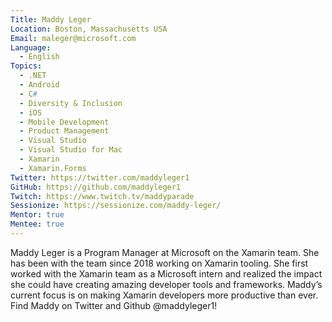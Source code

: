 ```yaml
---
Title: Maddy Leger
Location: Boston, Massachusetts USA
Email: maleger@microsoft.com
Language:
  - English
Topics:
  - .NET
  - Android
  - C#
  - Diversity & Inclusion
  - iOS
  - Mobile Development
  - Product Management
  - Visual Studio
  - Visual Studio for Mac
  - Xamarin
  - Xamarin.Forms
Twitter: https://twitter.com/maddyleger1
GitHub: https://github.com/maddyleger1
Twitch: https://www.twitch.tv/maddyparade
Sessionize: https://sessionize.com/maddy-leger/
Mentor: true
Mentee: true
---
```

Maddy Leger is a Program Manager at Microsoft on the Xamarin team. She has been with the team since 2018 working on Xamarin tooling. She first worked with the Xamarin team as a Microsoft intern and realized the impact she could have creating amazing developer tools and frameworks. Maddy’s current focus is on making Xamarin developers more productive than ever. Find Maddy on Twitter and Github @maddyleger1!
